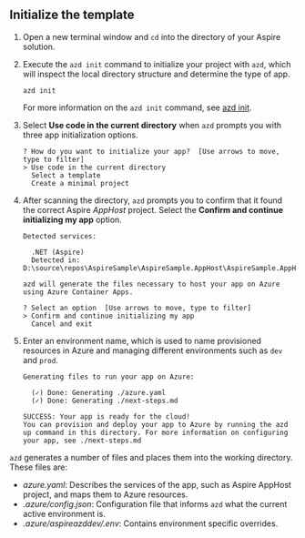 ## Initialize the template

1. Open a new terminal window and `cd` into the directory of your Aspire solution.

1. Execute the `azd init` command to initialize your project with `azd`, which will inspect the local directory structure and determine the type of app.

    ```azdeveloper
    azd init
    ```

    For more information on the `azd init` command, see [azd init](/azure/developer/azure-developer-cli/reference#azd-init).

1. Select **Use code in the current directory** when `azd` prompts you with three app initialization options.

    ```Output
    ? How do you want to initialize your app?  [Use arrows to move, type to filter]
    > Use code in the current directory
      Select a template
      Create a minimal project
    ```

1. After scanning the directory, `azd` prompts you to confirm that it found the correct Aspire _AppHost_ project. Select the **Confirm and continue initializing my app** option.

    ```Output
    Detected services:
    
      .NET (Aspire)
      Detected in: D:\source\repos\AspireSample\AspireSample.AppHost\AspireSample.AppHost.csproj
    
    azd will generate the files necessary to host your app on Azure using Azure Container Apps.
    
    ? Select an option  [Use arrows to move, type to filter]
    > Confirm and continue initializing my app
      Cancel and exit
    ```

1. Enter an environment name, which is used to name provisioned resources in Azure and managing different environments such as `dev` and `prod`.

    ```Output
    Generating files to run your app on Azure:
    
      (✓) Done: Generating ./azure.yaml
      (✓) Done: Generating ./next-steps.md
    
    SUCCESS: Your app is ready for the cloud!
    You can provision and deploy your app to Azure by running the azd up command in this directory. For more information on configuring your app, see ./next-steps.md
    ```

`azd` generates a number of files and places them into the working directory. These files are:

- _azure.yaml_: Describes the services of the app, such as Aspire AppHost project, and maps them to Azure resources.
- _.azure/config.json_: Configuration file that informs `azd` what the current active environment is.
- _.azure/aspireazddev/.env_: Contains environment specific overrides.
